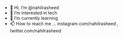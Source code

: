 - 👋 Hi, I’m @nahilrasheed
- 👀 I’m interested in tech
- 🌱 I’m currently learning 
- 📫 How to reach me ...
             instagram.com/nahilrasheed ,
             twitter.com/nahilrasheed

<!---
nahilrasheed/nahilrasheed is a ✨ special ✨ repository because its `README.md` (this file) appears on your GitHub profile.
You can click the Preview link to take a look at your changes.
--->
